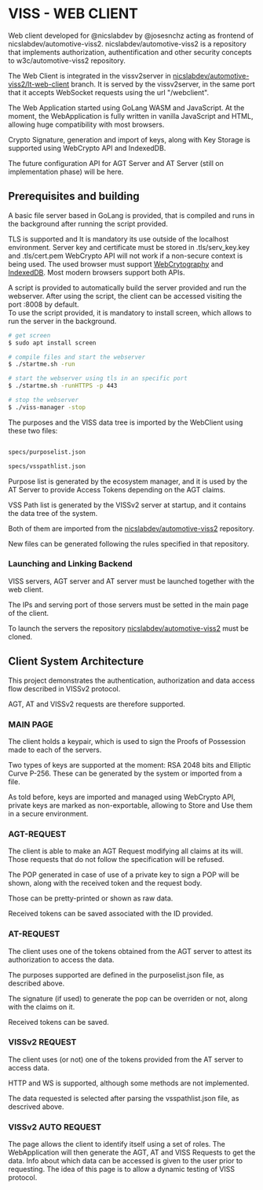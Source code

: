 # VISS - WEB CLIENT

Web client developed for @nicslabdev by @josesnchz acting as frontend of nicslabdev/automotive-viss2. nicslabdev/automotive-viss2 is a repository that implements authorization, authentification and other security concepts to w3c/automotive-viss2 repository. 

The Web Client is integrated in the vissv2server in <a href = "https://github.com/nicslabdev/automotive-viss2/tree/single-proc-lt"> nicslabdev/automotive-viss2/lt-web-client</a> branch. 
It is served by the vissv2server, in the same port that it accepts WebSocket requests using the url "/webclient".

The Web Application started using GoLang WASM and JavaScript. 
At the moment, the WebApplication is fully written in vanilla JavaScript and  HTML, allowing huge compatibility with most browsers.

Crypto Signature, generation and import of keys, along with Key Storage is supported using WebCrypto API and IndexedDB.

The future configuration API for AGT Server and AT Server (still on implementation phase) will be here.


## Prerequisites and building

A basic file server based in GoLang is provided, that is compiled and runs in the background after running the script provided.

TLS is supported and It is mandatory its use outside of the localhost environment. Server key and certificate must be stored in .tls/serv_key.key and .tls/cert.pem 
WebCrypto API will not work if a non-secure context is being used. 
The used browser must support <a href="https://caniuse.com/cryptography">WebCrytography</a> and <a href="https://caniuse.com/indexeddb">IndexedDB</a>. Most modern browsers support both APIs.

A script is provided to automatically build the server provided and run the webserver. 
After using the script, the client can be accessed visiting the port :8008 by default.  
To use the script provided, it is mandatory to install screen, which allows to run the server in the background.


```bash
# get screen
$ sudo apt install screen

# compile files and start the webserver
$ ./startme.sh -run

# start the webserver using tls in an specific port 
$ ./startme.sh -runHTTPS -p 443

# stop the webserver
$ ./viss-manager -stop

```

The purposes and the VISS data tree is imported by the WebClient using these two files:

```bash

specs/purposelist.json

specs/vsspathlist.json

```

Purpose list is generated by the ecosystem manager, and it is used by the AT Server to provide Access Tokens depending on the AGT claims.

VSS Path list is generated by the VISSv2 server at startup, and it contains the data tree of the system.

Both of them are imported from the <a  href="https://github.com/nicslabdev/automotive-viss2">nicslabdev/automotive-viss2</a> repository.

New files can be generated following the rules specified in that repository.
  

### Launching and Linking Backend

VISS servers, AGT server and AT server must be launched together with the web client.

The IPs and serving port of those servers must be setted in the main page of the client.

To launch the servers the repository <a  href="https://github.com/nicslabdev/automotive-viss2">nicslabdev/automotive-viss2</a> must be cloned. 

## Client System Architecture

This project demonstrates the authentication, authorization and data access flow described in VISSv2 protocol.

AGT, AT and VISSv2 requests are therefore supported.

### MAIN PAGE

The client holds a keypair, which is used to sign the Proofs of Possession made to each of the servers.

Two types of keys are supported at the moment: RSA 2048 bits and Elliptic Curve P-256. These can be generated by the system or imported from a file.

As told before, keys are imported and managed using WebCrypto API, private keys are marked as non-exportable, allowing to Store and Use them in a secure environment. 

### AGT-REQUEST

The client is able to make an AGT Request modifying all claims at its will. Those requests that do not follow the specification will be refused.

The POP generated in case of use of a private key to sign a POP will be shown, along with the received token and the request body.

Those can be pretty-printed or shown as raw data.

Received tokens can be saved associated with the ID provided.

### AT-REQUEST

The client uses one of the tokens obtained from the AGT server to attest its authorization to access the data.

The purposes supported are defined in the purposelist.json file, as described above.

The signature (if used) to generate the pop can be overriden or not, along with the claims on it.

Received tokens can be saved.

### VISSv2 REQUEST

The client uses (or not) one of the tokens provided from the AT server to access data.

HTTP and WS is supported, although some methods are not implemented.

The data requested is selected after parsing the vsspathlist.json file, as descrived above.

### VISSv2 AUTO REQUEST

The page allows the client to identify itself using a set of roles.
The WebApplication will then generate the AGT, AT and VISS Requests to get the data. 
Info about which data can be accessed is given to the user prior to requesting.
The idea of this page is to allow a dynamic testing of VISS protocol.